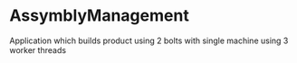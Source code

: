 # AssymblyManagement
Application which builds product using 2 bolts with single machine using 3 worker threads
